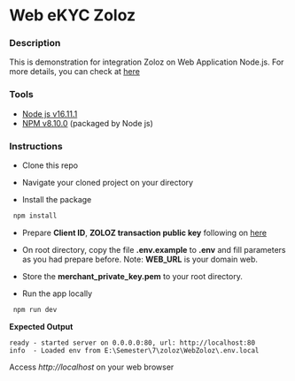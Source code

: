 # Web eKYC Zoloz

### Description
This is demonstration for integration Zoloz on Web Application Node.js. For more details, you can check at [here](https://docs.zoloz.com/zoloz/saas/integration/grv4bb)

### Tools
* [Node js v16.11.1](https://nodejs.org/)
* [NPM v8.10.0](https://www.npmjs.com/) (packaged by Node js)


### Instructions

* Clone this repo

* Navigate your cloned project on your directory

* Install the package

```bash
 npm install
```

* Prepare **Client ID**, **ZOLOZ transaction public key** following on [here](https://docs.zoloz.com/zoloz/saas/integration/xxs8fe#Cb1Lh)

* On root directory, copy the file **.env.example** to **.env** and fill parameters as you had prepare before.
Note: **WEB_URL** is your domain web.

* Store the **merchant_private_key.pem** to your root directory.

* Run the app locally

```bash
 npm run dev
```

**Expected Output**

```console
ready - started server on 0.0.0.0:80, url: http://localhost:80
info  - Loaded env from E:\Semester\7\zoloz\WebZoloz\.env.local
```

Access *http://localhost* on your web browser